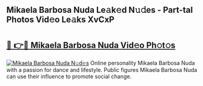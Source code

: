 ## Mikaela Barbosa Nuda Le𝚊k𝚎d N𝚞𝚍es - Part-taI Photos Vid𝚎o Le𝚊ks XvCxP

# <h2><a href="http://fbbxm0.evod.top/?m=Mikaela+Barbosa+Nuda">🔗 👉🔴 Mikaela Barbosa Nuda Vid𝚎o Ph𝚘t𝚘s</a></h2>

[![Mikaela Barbosa Nuda N𝚞d𝚎s](https://i.imgur.com/8V9OHl7.gif)](http://fbbxm0.evod.top/?m=Mikaela+Barbosa+Nuda)
Online personality Mikaela Barbosa Nuda with a passion for dance and lifestyle. Public figures Mikaela Barbosa Nuda can use their influence to promote social change. 

